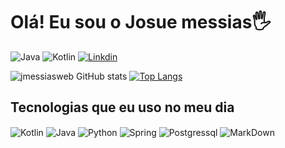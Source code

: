 # Olá! Eu sou o Josue messias🖐️

![Java](https://img.shields.io/badge/Java-ED8B00?style=for-the-badge&logo=java&logoColor=white)
![Kotlin](https://img.shields.io/badge/Kotlin-0095D5?&style=for-the-badge&logo=kotlin&logoColor=white)
[![Linkdin](https://img.shields.io/badge/LinkedIn-0077B5?style=for-the-badge&logo=linkedin&logoColor=white)](https://www.linkedin.com/feed/)

![jmessiasweb GitHub stats](https://github-readme-stats.vercel.app/api?username=jmessiasweb&show_icons=true&theme=radical)
[![Top Langs](https://github-readme-stats.vercel.app/api/top-langs/?username=jmessiasweb)](https://github.com/jmessiasweb/github-readme-stats)


## Tecnologias que eu uso no meu dia

<div style="display: inline_block">
  <img align="center" alt="Kotlin" src="https://img.shields.io/badge/Kotlin-0095D5?&style=for-the-badge&logo=kotlin&logoColor=white" />
  <img align="center" alt="Java" src="https://img.shields.io/badge/Java-ED8B00?style=for-the-badge&logo=java&logoColor=white" />
  <img align="center" alt="Python" src="https://img.shields.io/badge/Python-14354C?style=for-the-badge&logo=python&logoColor=white" />
  <img align="center" alt="Spring" src="https://img.shields.io/badge/Spring-6DB33F?style=for-the-badge&logo=spring&logoColor=white" />
  <img align="center" alt="Postgressql" src="https://img.shields.io/badge/PostgreSQL-316192?style=for-the-badge&logo=postgresql&logoColor=white" />
  <img align="center" alt="MarkDown" src="https://img.shields.io/badge/Markdown-000000?style=for-the-badge&logo=markdown&logoColor=white" />

